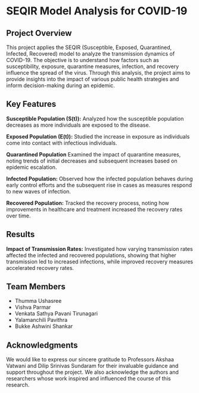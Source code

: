 # SEQIR Model Analysis for COVID-19
## Project Overview
This project applies the SEQIR (Susceptible, Exposed, Quarantined, Infected, Recovered) model to analyze the transmission dynamics of COVID-19. The objective is to understand how factors such as susceptibility, exposure, quarantine measures, infection, and recovery influence the spread of the virus. Through this analysis, the project aims to provide insights into the impact of various public health strategies and inform decision-making during an epidemic.

## Key Features
**Susceptible Population (S(t)):** Analyzed how the susceptible population decreases as more individuals are exposed to the disease.

**Exposed Population (E(t)):** Studied the increase in exposure as individuals come into contact with infectious individuals.

**Quarantined Population** Examined the impact of quarantine measures, noting trends of initial decreases and subsequent increases based on epidemic escalation.

**Infected Population:** Observed how the infected population behaves during early control efforts and the subsequent rise in cases as measures respond to new waves of infection.

**Recovered Population:** Tracked the recovery process, noting how improvements in healthcare and treatment increased the recovery rates over time.

## Results
**Impact of Transmission Rates:** Investigated how varying transmission rates affected the infected and recovered populations, showing that higher transmission led to increased infections, while improved recovery measures accelerated recovery rates.

## Team Members

- Thumma Ushasree
- Vishva Parmar
- Venkata Sathya Pavani Tirunagari
- Yalamanchili Pavithra
- Bukke Ashwini Shankar
  
## Acknowledgments
We would like to express our sincere gratitude to Professors Akshaa Vatwani and Dilip Srinivas Sundaram for their invaluable guidance and support throughout the project. We also acknowledge the authors and researchers whose work inspired and influenced the course of this research.
